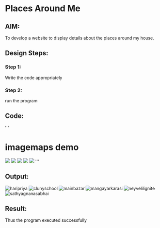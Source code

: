 # Places Around Me
## AIM:
To develop a website to display details about the places around my house.

## Design Steps:

### Step 1:
Write the code appropriately
### Step 2:
run the program
## Code:
'''
<!DOCTYPE html>
<html>
    <head>
        <title>imagemaps demo
        </title>
    </head>
    <body>
        <h1> imagemaps demo</h1>
    </body>
    <img src="Screenshot from 2023-12-20 15-46-34.png" usemap="#image_map">
<map name="image_map">
  <area alt="neyvelilignitemine" title="neyvelilignitemine" href="neyvelilignitemine.html" coords="287,475,287,477" shape="rect">
</map>
<img src="Screenshot from 2023-12-20 15-46-34.png" usemap="#image_map">
<map name="image_map">
  <area alt="sathyagnanasabhai" title="sathyagnanasabhai" href="sathyagnanasabhai.html" coords="287,475,287,477" shape="rect">
</map>
<img src="Screenshot from 2023-12-20 15-46-34.png" usemap="#image_map">
<map name="image_map">
  <area alt="clunyschool" title="clunyschool" href="clunyschool.html" coords="287,475,287,477" shape="rect">
</map>
<img src="Screenshot from 2023-12-20 15-46-34.png" usemap="#image_map">
<map name="image_map">
  <area alt="mangayarkarasi" title="mangayarkarasi" href="mangayarkarasi.html" coords="287,475,287,477" shape="rect">
</map>
<img src="Screenshot from 2023-12-20 15-46-34.png" usemap="#image_map">
<map name="image_map">
  <area alt="mainbazar" title="mainbazar" href="mainbazar.html" coords="287,475,287,477" shape="rect">
</map>

</html>
'''

## Output:
![haripriya](https://github.com/HARIPRIYASIVAKUMAR/places-around-me/assets/147477684/d66e83b7-976f-4bef-ae3b-064da2c6c5cc)
![clunyschool](https://github.com/HARIPRIYASIVAKUMAR/places-around-me/assets/147477684/f2a5773d-411d-44dc-a731-29cf3ecbd01a)
![mainbazar](https://github.com/HARIPRIYASIVAKUMAR/places-around-me/assets/147477684/32f18c7c-ec6b-4486-98f3-9fe509014023)
![mangayarkarasi](https://github.com/HARIPRIYASIVAKUMAR/places-around-me/assets/147477684/aaec9396-fc7f-4627-acdf-913c8dfe8862)
![neyvelilignite](https://github.com/HARIPRIYASIVAKUMAR/places-around-me/assets/147477684/9a0355f9-7eac-41d7-914b-5db09ecb95ca)
![sathyagnanasabhai](https://github.com/HARIPRIYASIVAKUMAR/places-around-me/assets/147477684/73667a84-743d-4331-a5d7-407995c3cf68)







## Result:
Thus the program executed successfully
